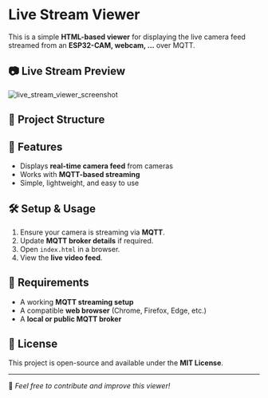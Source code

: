 # Live Stream Viewer

This is a simple **HTML-based viewer** for displaying the live camera feed streamed from an **ESP32-CAM, webcam, ...** over MQTT.

## 📷 Live Stream Preview
![live_stream_viewer_screenshot](https://github.com/user-attachments/assets/d41b3080-2169-4c68-807d-443895801ea9)


## 📁 Project Structure


## 🚀 Features

- Displays **real-time camera feed** from cameras
- Works with **MQTT-based streaming**
- Simple, lightweight, and easy to use

## 🛠 Setup & Usage

1. Ensure your camera is streaming via **MQTT**.
2. Update **MQTT broker details** if required.
3. Open `index.html` in a browser.
4. View the **live video feed**.

## 🌟 Requirements

- A working **MQTT streaming setup**
- A compatible **web browser** (Chrome, Firefox, Edge, etc.)
- A **local or public MQTT broker**

## 📜 License

This project is open-source and available under the **MIT License**.

---

🔗 *Feel free to contribute and improve this viewer!*
